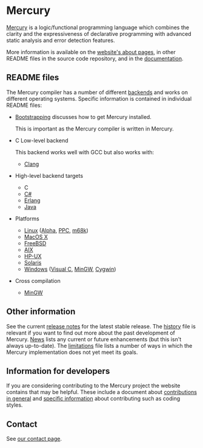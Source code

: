 Mercury
=======

[Mercury](http://www.mercurylang.org/) is a logic/functional programming
language which combines the clarity and the expressiveness of declarative
programming with advanced static analysis and error detection features.

More information is available on the
[website's about pages](http://www.mercurylang.org/about.html),
in other README files in the source code repository, and in the
[documentation](http://www.mercurylang.org/documentation/documentation.html).

## README files

The Mercury compiler has a number of different
[backends](http://www.mercurylang.org/about/backends.html)
and works on different operating systems.
Specific information is contained in individual README files:

  * [Bootstrapping](README.bootstrap) discusses how to get Mercury installed.

    This is important as the Mercury compiler is written in Mercury.

  * C Low-level backend

    This backend works well with GCC but also works with:

      * [Clang](README.clang)

  * High-level backend targets

      * C
      * [C#](README.CSharp)
      * [Erlang](README.Erlang)
      * [Java](README.Java)

  * Platforms

      * [Linux](README.Linux)
        ([Alpha](README.Linux-Alpha),
        [PPC](README.Linux-PPC),
        [m68k](README.Linux-m68k))
      * [MacOS X](README.MacOS)
      * [FreeBSD](README.FreeBSD)
      * [AIX](README.AIX)
      * [HP-UX](README.HPUX)
      * [Solaris](README.Solaris)
      * [Windows](README.MS-Windows)
        ([Visual C](README.MS-VisualC),
        [MinGW](README.MinGW),
        [Cygwin](README.Cygwin))

  * Cross compilation

      * [MinGW](README.MinGW-cross)

## Other information

See the current [release notes](RELEASE_NOTES) for the latest stable release.
The [history](HISTORY) file is relevant if you want to find out more about the
past development of Mercury.
[News](NEWS) lists any current or future enhancements (but this isn't
always up-to-date).
The [limitations](LIMITATIONS) file lists a number of ways in which the
Mercury implementation does not yet meet its goals.

## Information for developers

If you are considering contributing to the Mercury project the website
contains that may be helpful.  These include a document about
[contributions in general](http://www.mercurylang.org/development/contributions.html) and
[specific information](http://www.mercurylang.org/development/developer.html)
about contributing such as coding styles.

## Contact

See [our contact page](http://www.mercurylang.org/contact.html).
